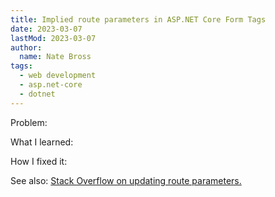```yaml
---
title: Implied route parameters in ASP.NET Core Form Tags
date: 2023-03-07
lastMod: 2023-03-07
author: 
  name: Nate Bross
tags: 
  - web development
  - asp.net-core
  - dotnet
---
```


Problem:

What I learned:

How I fixed it:

See also: [Stack Overflow on updating route parameters.](https://stackoverflow.com/a/30041366/86860)
